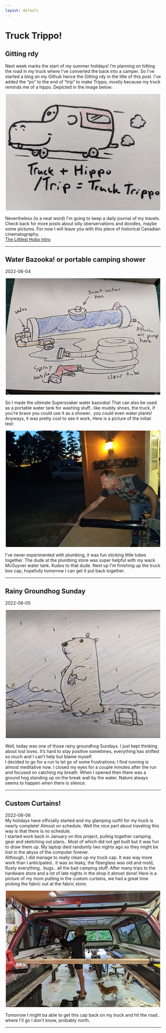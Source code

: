 ```yaml
---
layout: default
---
```


# Truck Trippo!
## Gitting rdy

Next week marks the start of my summer holidays! I’m planning on hitting the road in my truck where I’ve converted the back into a camper.  So I've started a blog on my Github hence the Gitting rdy in the title of this post. I've added the “po” to the end of “trip” to make Trippo, mostly because my truck reminds me of a hippo.  Depicted in the image below:
<p align="center">
<img src="./images/truckTrippo.jpg">
  <br>
<div style="text-align: left">
Nevertheless (is a neat word) I'm going to keep a daily journal of my travels. Check back for more posts about silly oberservations and doodles, maybe some pictures.  For now I will leave you with this piece of historical Canadian cinematography.
</div>
<a href="https://youtu.be/0p8oeiVDcx4" target="_blank">The Littlest Hobo Intro</a>  
<hr /> 

<h2>Water Bazooka! or portable camping shower</h2>  
  2022-06-04  
<p align="center">
<img src="./images/waterBazookaSketch.jpg">
<div style="text-align: left">
So I made the ultimate Supersoaker water bazooka!  That can also be used as a portable water tank for washing stuff.. like muddy shoes, the truck, if you're brave you could use it as a shower.. you could even water plants! Anyways, it was pretty cool to see it work, Here is a picture of the initial test:
</div>
<p align="center">
<img src="./images/waterBazooka.jpg">
<br>
<div style="text-align: left">
I've never experimented with plumbing, it was fun sticking little tubes together.  The dude at the plumbing store was super helpful with my wack McGuyver water tank.  Kudos to that dude.  Next up I'm finishing up the truck box cap, hopefully tomorrow I can get it put back together.  
</div>
<hr />  
<h2>Rainy Groundhog Sunday</h2>  
  2022-06-05  
<p align="center">
<img src="./images/groundhog.jpg">
<div style="text-align: left">
Well, today was one of those rainy groundhog Sundays.  I just kept thinking about lost loves.  It’s hard to stay positive sometimes, everything has shifted so much and I can’t help but blame myself.   
<br>
I decided to go for a run to let go of some frustrations; I find running is almost meditative now.  I closed my eyes for a couple minutes after the run and focused on catching my breath.  When I opened then there was a ground hog standing up on the break wall by the water.  Nature always seems to happen when there is silence. 
</div>
<hr />

<h2>Custom Curtains!</h2>  
  2022-06-06  
<div style="text-align: left">
My holidays have officially started and my glamping outfit for my truck is nearly complete! Almost on schedule.  Well the nice part about traveling this way is that there is no schedule.   
  <br>
I started work back in January on this project, pulling together camping gear and sketching out plans.. Most of which did not get built but it was fun to draw them up.  My laptop died randomly two nights ago so they might be lost in the abyss of the computer forever.  
  <br>
Although, I did manage to really clean up my truck cap.  It was way more work than I anticipated.. it was so leaky, the fiberglass was old and mold, Rusty everything.. bugs.. all the bad camping stuff.  After many trips to the hardware store and a lot of late nights in the shop it almost done!  Here is a picture of my mom putting in the custom curtains, we had a great time picking the fabric out at the fabric store.  
<p align="center">
<img src="./images/customCurtains.jpg">
<br>
<div style="text-align: left">
Tomorrow I might ba able to get this cap back on my truck and hit the road.. where I'll go I don't know, probably north.
</div>
<hr />




